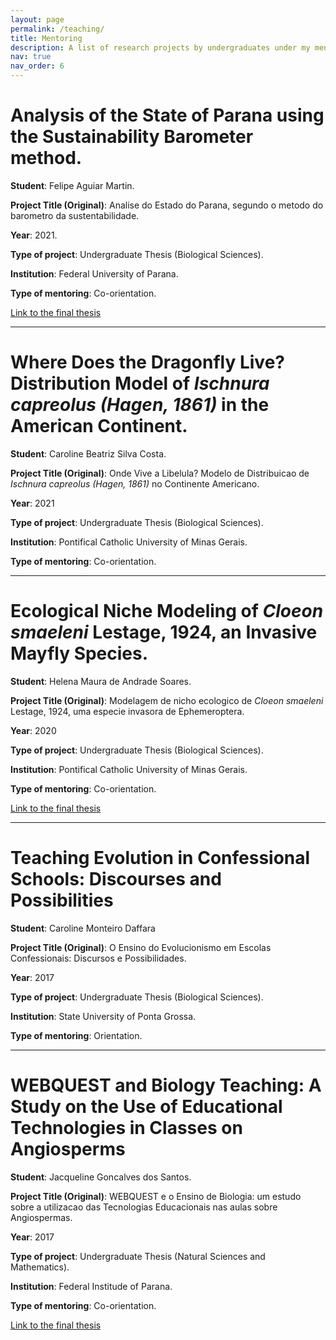 ```yaml
---
layout: page
permalink: /teaching/
title: Mentoring
description: A list of research projects by undergraduates under my mentorship.
nav: true
nav_order: 6
---
```


# Analysis of the State of Parana using the Sustainability Barometer method.

**Student**: Felipe Aguiar Martin.

**Project Title (Original)**: Analise do Estado do Parana, segundo o metodo do barometro da sustentabilidade.

**Year**: 2021.

**Type of project**: Undergraduate Thesis (Biological Sciences).

**Institution**: Federal University of Parana.

**Type of mentoring**: Co-orientation.

[Link to the final thesis](https://acervodigital.ufpr.br/xmlui/handle/1884/75022)

------------------------------------------------------------------------

# Where Does the Dragonfly Live? Distribution Model of *Ischnura capreolus (Hagen, 1861)* in the American Continent.

**Student**: Caroline Beatriz Silva Costa.

**Project Title (Original)**: Onde Vive a Libelula? Modelo de Distribuicao de *Ischnura capreolus (Hagen, 1861)* no Continente Americano.

**Year**: 2021

**Type of project**: Undergraduate Thesis (Biological Sciences).

**Institution**: Pontifical Catholic University of Minas Gerais.

**Type of mentoring**: Co-orientation.

------------------------------------------------------------------------

# Ecological Niche Modeling of *Cloeon smaeleni* Lestage, 1924, an Invasive Mayfly Species.

**Student**: Helena Maura de Andrade Soares.

**Project Title (Original)**: Modelagem de nicho ecologico de *Cloeon smaeleni* Lestage, 1924, uma especie invasora de Ephemeroptera.

**Year**: 2020

**Type of project**: Undergraduate Thesis (Biological Sciences).

**Institution**: Pontifical Catholic University of Minas Gerais.

**Type of mentoring**: Co-orientation.

[Link to the final thesis](https://bib.pucminas.br/acervo/536356)

------------------------------------------------------------------------

# Teaching Evolution in Confessional Schools: Discourses and Possibilities

**Student**: Caroline Monteiro Daffara

**Project Title (Original)**: O Ensino do Evolucionismo em Escolas Confessionais: Discursos e Possibilidades.

**Year**: 2017

**Type of project**: Undergraduate Thesis (Biological Sciences).

**Institution**: State University of Ponta Grossa.

**Type of mentoring**: Orientation.

------------------------------------------------------------------------

# WEBQUEST and Biology Teaching: A Study on the Use of Educational Technologies in Classes on Angiosperms

**Student**: Jacqueline Goncalves dos Santos.

**Project Title (Original)**: WEBQUEST e o Ensino de Biologia: um estudo sobre a utilizacao das Tecnologias Educacionais nas aulas sobre Angiospermas.

**Year**: 2017

**Type of project**: Undergraduate Thesis (Natural Sciences and Mathematics).

**Institution**: Federal Institude of Parana.

**Type of mentoring**: Co-orientation.

[Link to the final thesis](https://ifpr.edu.br/irati/wp-content/uploads/sites/14/2020/08/TCC_especializacao_2018.pdf)
